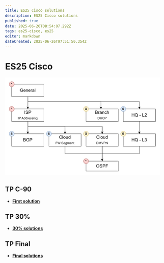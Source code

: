 ```yaml
---
title: ES25 Cisco solutions
description: ES25 Cisco solutions
published: true
date: 2025-06-26T08:54:07.292Z
tags: es25-cisco, es25
editor: markdown
dateCreated: 2025-06-26T07:51:50.354Z
---
```


# ES25 Cisco

![modc-tasks.jpg](/solutions/assets/modc-tasks.jpg)

## TP C-90
- **[First solution](/solutions/cisco/es25-first)**

## TP 30%

- **[30% solutions](/solutions/cisco/es25-30)**

## TP Final
- **[Final solutions](/solutions/cisco/es25-final)**